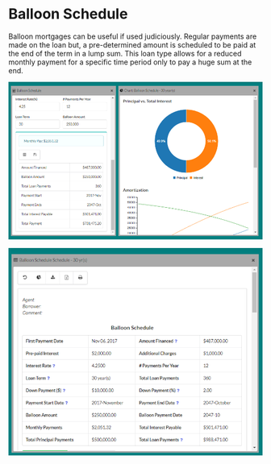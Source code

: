 # Balloon Schedule

Balloon mortgages can be useful if used judiciously. Regular payments are made on the loan but, a pre-determined amount is scheduled to be paid at the end of the term in a lump sum. This loan type allows for a reduced monthly payment for a specific time period only to pay a huge sum at the end.

![](/assets/Balloon-schedule-calculator.png)

![](/assets/balloonschedule-schedule.png)

